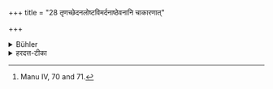 +++
title = "28 तृणच्छेदनलोष्टविमर्दनाष्ठेवनानि चाकारणात्"

+++

<details><summary>Bühler</summary>

28. He shall avoid cutting grass, crushing clods of earth, and spitting, without a particular reason, [^8] 


[^8]:  Manu IV, 70 and 71.
</details>

<details><summary>हरदत्त-टीका</summary>

## सूत्रम्
तृणच्छेदनलोष्टविमर्दनष्ठेवनानि चाऽकारणात् ॥ २८॥  
### टिप्पनी
तृणच्छेदनादि नाऽकारणाद्वर्जयेत् न कुर्यात् । तृणच्छेदनस्याऽग्निज्वलनादि कारणम् । ष्ठेवनस्य कारणं प्रतिश्यायादि । इतरच्च मृग्यम् ॥
</details>
